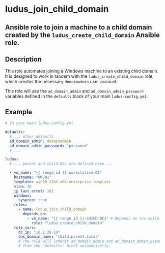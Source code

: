 # ludus_join_child_domain

## Ansible role to join a machine to a child domain created by the `ludus_create_child_domain` Ansible role.

## Description
This role automates joining a Windows machine to an existing child domain. It is designed to work in tandem with the `ludus_create_child_domain` role, which creates the necessary `domainadmin` user account.

This role will use the `ad_domain_admin` and `ad_domain_admin_password` variables defined in the `defaults` block of your main `ludus-config.yml`.

## Example

```yaml
# In your main ludus-config.yml

defaults:
  # ... other defaults
  ad_domain_admin: domainadmin
  ad_domain_admin_password: "password"
  # ...

ludus:
  # ... parent and child DCs are defined here ...

  - vm_name: "{{ range_id }}-workstation-01"
    hostname: "WKS01"
    template: win10-22h2-x64-enterprise-template
    vlan: 20
    ip_last_octet: 101
    windows:
      sysprep: true
    roles:
      - name: ludus_join_child_domain
        depends_on:
          - vm_name: "{{ range_id }}-CHILD-DC1" # Depends on the child DC
            role: "ludus_create_child_domain"
    role_vars:
      dc_ip: "10.2.20.10"
      dns_domain_name: "child.parent.local"
      # The role will inherit ad_domain_admin and ad_domain_admin_password
      # from the 'defaults' block automatically.
```
